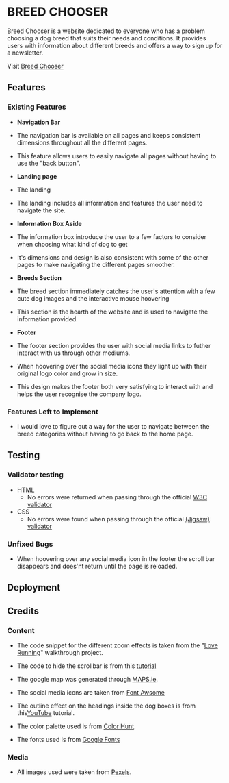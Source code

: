 # BREED CHOOSER

Breed Chooser is a website dedicated to everyone who has a problem choosing a dog breed that suits their needs and conditions. It provides users with information about different breeds and offers a way to sign up for a newsletter.

Visit [Breed Chooser](https://8000-tossan99-dog-lovers-u50fhlaxli.us2.codeanyapp.com/assets/index.html) 

## Features

### Existing Features

- __Navigation Bar__

- The navigation bar is available on all pages and keeps consistent dimensions throughout all the different pages.
- This feature allows users to easily navigate all pages without having to use the "back button". 

- __Landing page__

- The landing 
- The landing includes all information and features the user need to navigate the site.

- __Information Box Aside__

- The information box introduce the user to a few factors to consider when choosing what kind of dog to get
- It's dimensions and design is also consistent with some of the other pages to make navigating the different pages smoother.

- __Breeds Section__

- The breed section immediately catches the user's attention with a few cute dog images and the interactive mouse hoovering
- This section is the hearth of the website and is used to navigate the information provided.

- __Footer__

- The footer section provides the user with social media links to futher interact with us through other mediums.
- When hoovering over the social media icons they light up with their original logo color and grow in size.
- This design makes the footer both very satisfying to interact with and helps the user recognise the company logo.

### Features Left to Implement

- I would love to figure out a way for the user to navigate between the breed categories without having to go back to the home page.

## Testing

### Validator testing

- HTML
  - No errors were returned when passing through the official [W3C validator](https://validator.w3.org/nu/?doc=https%3A%2F%2Fcode-institute-org.github.io%2Flove-running-2.0%2Findex.html)
- CSS
  - No errors were found when passing through the official [(Jigsaw) validator](https://jigsaw.w3.org/css-validator/validator?uri=https%3A%2F%2Fvalidator.w3.org%2Fnu%2F%3Fdoc%3Dhttps%253A%252F%252Fcode-institute-org.github.io%252Flove-running-2.0%252Findex.html&profile=css3svg&usermedium=all&warning=1&vextwarning=&lang=en#css)

### Unfixed Bugs

- When hoovering over any social media icon in the footer the scroll bar disappears and does'nt return until the page is reloaded.

## Deployment

## Credits

### Content

- The code snippet for the different zoom effects is taken from the "[Love Running](https://www.youtube.com/watch?v=F0XY13Fjblw&t=77s)" walkthrough project.

- The code to hide the scrollbar is from this [tutorial](https://www.w3schools.com/howto/howto_css_hide_scrollbars.asp)

- The google map was generated through [MAPS.ie](https://www.maps.ie/create-google-map/).

- The social media icons are taken from [Font Awsome](https://fontawesome.com/)

- The outline effect on the headings inside the dog boxes is from this[YouTube](https://www.youtube.com/watch?v=Hx1p1vQeHCg) tutorial.

- The color palette used is from [Color Hunt](https://colorhunt.co/palette/27374d526d829db2bfdde6ed).

- The fonts used is from [Google Fonts](https://fonts.google.com/)

### Media

- All images used were taken from [Pexels](https://www.pexels.com/).


